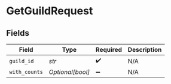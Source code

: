# GetGuildRequest


## Fields

| Field              | Type               | Required           | Description        |
| ------------------ | ------------------ | ------------------ | ------------------ |
| `guild_id`         | *str*              | :heavy_check_mark: | N/A                |
| `with_counts`      | *Optional[bool]*   | :heavy_minus_sign: | N/A                |